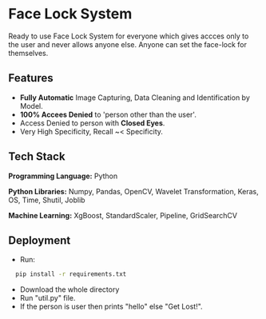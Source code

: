 
# Face Lock System

Ready to use Face Lock System for everyone which gives accces only to the user and never allows anyone else. Anyone can set the face-lock for themselves.


## Features

- **Fully Automatic** Image Capturing, Data Cleaning and Identification by Model.
- **100% Accees Denied** to 'person other than the user'.
- Access Denied to person with **Closed Eyes**.
- Very High Specificity, Recall ~< Specificity. 


## Tech Stack

**Programming Language:** Python

**Python Libraries:** Numpy, Pandas, OpenCV, Wavelet Transformation, Keras, OS, Time, Shutil, Joblib

**Machine Learning:** XgBoost, StandardScaler, Pipeline, GridSearchCV



## Deployment

- Run:
```bash
  pip install -r requirements.txt
```
- Download the whole directory
- Run "util.py" file.
- If the person is user then prints "hello" else "Get Lost!". 



